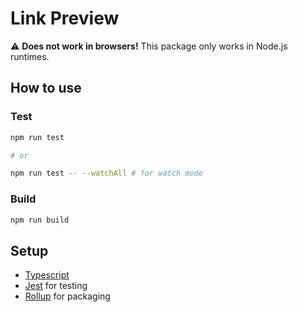 # Link Preview

:warning: **Does not work in browsers!** This package only works in Node.js runtimes.

## How to use

### Test

```bash
npm run test

# or

npm run test -- --watchAll # for watch mode
```

### Build

```bash
npm run build
```

## Setup

- [Typescript](https://www.typescriptlang.org/)
- [Jest](https://jestjs.io/) for testing
- [Rollup](https://rollupjs.org/) for packaging
